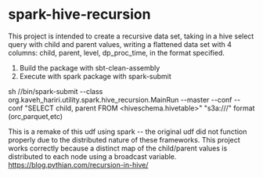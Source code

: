 # spark-hive-recursion
This project is intended to create a recursive data set, taking in a hive select query with child and parent values, writing a flattened data set with 4 columns: child, parent, level, dp_proc_time, in the format specified.

1) Build the package with sbt-clean-assembly
2) Execute with spark package with spark-submit

sh /<spark2 home>/bin/spark-submit  --class org.kaveh_hariri.utility.spark.hive_recursion.MainRun --master <master> --conf <conf1> --conf<conf2> <path to jar> <appname> <levelParallelism> "SELECT child, parent  FROM <hiveschema.hivetable>" "s3a://<bucket>/<path to file>" format (orc,parquet,etc)

This is a remake of this udf using spark -- the original udf did not function properly due to the distributed nature of these frameworks.  This project works correctly because a distinct map of the child/parent values is distributed to each node using a broadcast variable. https://blog.pythian.com/recursion-in-hive/
